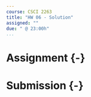 ```yaml
---
course: CSCI 2263
title: "HW 06 - Solution"
assigned: ""
due: " @ 23:00h"
...
```


# Assignment {-}


# Submission {-}
